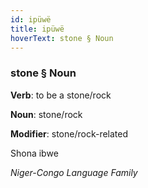 ```yaml
---
id: ipüwë
title: ipüwë
hoverText: stone § Noun
---
```


### stone § Noun

**Verb**: to be a stone/rock

**Noun**: stone/rock

**Modifier**: stone/rock-related

Shona ibwe 

*Niger-Congo Language Family*